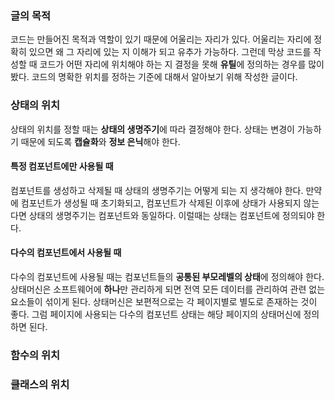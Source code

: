 ### 글의 목적
코드는 만들어진 목적과 역할이 있기 때문에 어울리는 자리가 있다.
어울리는 자리에 정확히 있으면 왜 그 자리에 있는 지 이해가 되고 유추가 가능하다.
그런데 막상 코드를 작성할 때 코드가 어떤 자리에 위치해야 하는 지 결정을 못해
**유틸**에 정의하는 경우를 많이 봤다.
코드의 명확한 위치를 정하는 기준에 대해서 알아보기 위해 작성한 글이다.

### 상태의 위치
상태의 위치를 정할 때는 **상태의 생명주기**에 따라 결정해야 한다.
상태는 변경이 가능하기 때문에 되도록 **캡슐화**와 **정보 은닉**해야 한다.

#### 특정 컴포넌트에만 사용될 때
컴포넌트를 생성하고 삭제될 때 상태의 생명주기는 어떻게 되는 지 생각해야 한다.
만약에 컴포넌트가 생성될 때 초기화되고, 컴포넌트가 삭제된 이후에 상태가 사용되지 않는 다면
상태의 생명주기는 컴포넌트와 동일하다.
이럴때는 상태는 컴포넌트에 정의되야 한다.

#### 다수의 컴포넌트에서 사용될 때
다수의 컴포넌트에 사용될 때는 컴포넌트들의 **공통된 부모레벨의 상태**에 정의해야 한다.
상태머신은 소프트웨어에 **하나**만 관리하게 되면 전역 모든 데이터를 관리하여
관련 없는 요소들이 섞이게 된다.
상태머신은 보편적으로는 각 페이지별로 별도로 존재하는 것이 좋다.
그럼 페이지에 사용되는 다수의 컴포넌트 상태는 해당 페이지의 상태머신에 정의하면 된다.

### 함수의 위치

### 클래스의 위치
